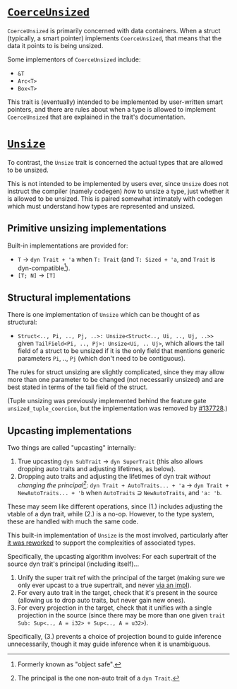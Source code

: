 # [`CoerceUnsized`](https://doc.rust-lang.org/std/ops/trait.CoerceUnsized.html)

`CoerceUnsized` is primarily concerned with data containers. When a struct
(typically, a smart pointer) implements `CoerceUnsized`, that means that the
data it points to is being unsized.

Some implementors of `CoerceUnsized` include:
* `&T`
* `Arc<T>`
* `Box<T>`

This trait is (eventually) intended to be implemented by user-written smart
pointers, and there are rules about when a type is allowed to implement
`CoerceUnsized` that are explained in the trait's documentation.

# [`Unsize`](https://doc.rust-lang.org/std/marker/trait.Unsize.html)

To contrast, the `Unsize` trait is concerned the actual types that are allowed
to be unsized.

This is not intended to be implemented by users ever, since `Unsize` does not
instruct the compiler (namely codegen) *how* to unsize a type, just whether it
is allowed to be unsized. This is paired somewhat intimately with codegen
which must understand how types are represented and unsized.

## Primitive unsizing implementations

Built-in implementations are provided for:
* `T` -> `dyn Trait + 'a` when `T: Trait` (and `T: Sized + 'a`, and `Trait`
  is dyn-compatible[^2]).
* `[T; N]` -> `[T]`

## Structural implementations

There is one implementation of `Unsize` which can be thought of as
structural:
* `Struct<.., Pi, .., Pj, ..>: Unsize<Struct<.., Ui, .., Uj, ..>>` given 
  `TailField<Pi, .., Pj>: Unsize<Ui, .. Uj>`, which allows the tail field of a
  struct to be unsized if it is the only field that mentions generic parameters
  `Pi`, .., `Pj` (which don't need to be contiguous).

The rules for struct unsizing are slightly complicated, since they
may allow more than one parameter to be changed (not necessarily unsized) and
are best stated in terms of the tail field of the struct.

(Tuple unsizing was previously implemented behind the feature gate
`unsized_tuple_coercion`, but the implementation was removed by [#137728].)

[#137728]: https://github.com/rust-lang/rust/pull/137728

## Upcasting implementations

Two things are called "upcasting" internally:
1. True upcasting `dyn SubTrait` -> `dyn SuperTrait` (this also allows
   dropping auto traits and adjusting lifetimes, as below).
2. Dropping auto traits and adjusting the lifetimes of dyn trait
   *without changing the principal[^1]*:
   `dyn Trait + AutoTraits... + 'a` -> `dyn Trait + NewAutoTraits... + 'b`
   when `AutoTraits` ⊇ `NewAutoTraits`, and `'a: 'b`.

These may seem like different operations, since (1.) includes adjusting the
vtable of a dyn trait, while (2.) is a no-op. However, to the type system,
these are handled with much the same code.

This built-in implementation of `Unsize` is the most involved, particularly
after [it was reworked](https://github.com/rust-lang/rust/pull/114036) to
support the complexities of associated types.

Specifically, the upcasting algorithm involves: For each supertrait of the
source dyn trait's principal (including itself)...
1. Unify the super trait ref with the principal of the target (making sure
   we only ever upcast to a true supertrait, and never [via an impl]).
2. For every auto trait in the target, check that it's present in the source
   (allowing us to drop auto traits, but never gain new ones).
3. For every projection in the target, check that it unifies with a single
   projection in the source (since there may be more than one given
   `trait Sub: Sup<.., A = i32> + Sup<.., A = u32>`).

[via an impl]: https://github.com/rust-lang/rust/blob/f3457dbf84cd86d284454d12705861398ece76c3/tests/ui/traits/trait-upcasting/illegal-upcast-from-impl.rs#L19

Specifically, (3.) prevents a choice of projection bound to guide inference
unnecessarily, though it may guide inference when it is unambiguous.

[^1]: The principal is the one non-auto trait of a `dyn Trait`.
[^2]: Formerly known as "object safe".
